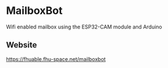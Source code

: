 # MailboxBot
Wifi enabled mailbox using the ESP32-CAM module and Arduino

## Website
https://fhuable.fhu-space.net/mailboxbot
